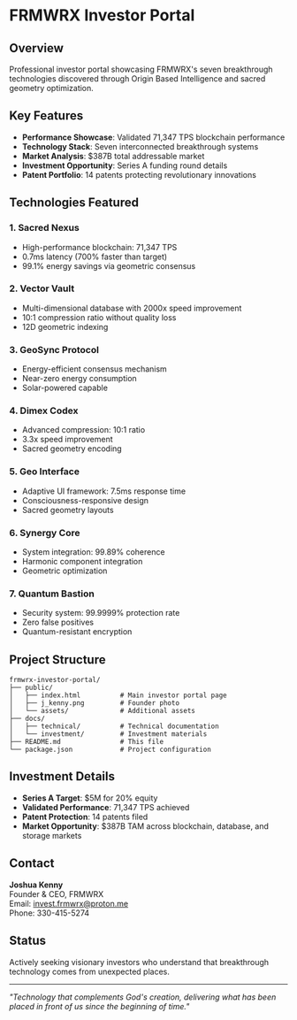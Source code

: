 # FRMWRX Investor Portal

## Overview
Professional investor portal showcasing FRMWRX's seven breakthrough technologies discovered through Origin Based Intelligence and sacred geometry optimization.

## Key Features
- **Performance Showcase**: Validated 71,347 TPS blockchain performance
- **Technology Stack**: Seven interconnected breakthrough systems
- **Market Analysis**: $387B total addressable market
- **Investment Opportunity**: Series A funding round details
- **Patent Portfolio**: 14 patents protecting revolutionary innovations

## Technologies Featured

### 1. Sacred Nexus
- High-performance blockchain: 71,347 TPS
- 0.7ms latency (700% faster than target)
- 99.1% energy savings via geometric consensus

### 2. Vector Vault
- Multi-dimensional database with 2000x speed improvement
- 10:1 compression ratio without quality loss
- 12D geometric indexing

### 3. GeoSync Protocol
- Energy-efficient consensus mechanism
- Near-zero energy consumption
- Solar-powered capable

### 4. Dimex Codex
- Advanced compression: 10:1 ratio
- 3.3x speed improvement
- Sacred geometry encoding

### 5. Geo Interface
- Adaptive UI framework: 7.5ms response time
- Consciousness-responsive design
- Sacred geometry layouts

### 6. Synergy Core
- System integration: 99.89% coherence
- Harmonic component integration
- Geometric optimization

### 7. Quantum Bastion
- Security system: 99.9999% protection rate
- Zero false positives
- Quantum-resistant encryption

## Project Structure
```
frmwrx-investor-portal/
├── public/
│   ├── index.html          # Main investor portal page
│   ├── j_kenny.png         # Founder photo
│   └── assets/             # Additional assets
├── docs/
│   ├── technical/          # Technical documentation
│   └── investment/         # Investment materials
├── README.md               # This file
└── package.json            # Project configuration
```

## Investment Details
- **Series A Target**: $5M for 20% equity
- **Validated Performance**: 71,347 TPS achieved
- **Patent Protection**: 14 patents filed
- **Market Opportunity**: $387B TAM across blockchain, database, and storage markets

## Contact
**Joshua Kenny**  
Founder & CEO, FRMWRX  
Email: invest.frmwrx@proton.me  
Phone: 330-415-5274

## Status
Actively seeking visionary investors who understand that breakthrough technology comes from unexpected places.

---

*"Technology that complements God's creation, delivering what has been placed in front of us since the beginning of time."*